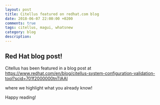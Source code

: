 ```yaml
---
layout: post
title: Citellus featured on redhat.com blog
date: 2018-06-07 22:00:00 +0200
comments: true
tags: citellus, magui, whatsnew
category: blog
description:
---
```

## Red Hat blog post!

Citellus has been featured in a blog post at <https://www.redhat.com/en/blog/citellus-system-configuration-validation-tool?scid=701f2000000tnTlAAI>

where we highlight what you already know!

Happy reading!
